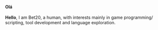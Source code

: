 #### Olá 
**Hello**, I am Bet20, a human, with interests mainly in game programming/ scripting, tool development and language exploration.
